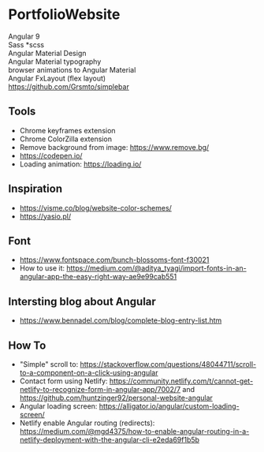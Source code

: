 # PortfolioWebsite

Angular 9   
Sass *scss   
Angular Material Design   
Angular Material typography   
browser animations to Angular Material   
Angular FxLayout (flex layout)    
https://github.com/Grsmto/simplebar  

## Tools

- Chrome keyframes extension   
- Chrome ColorZilla extension   
- Remove background from image: https://www.remove.bg/
- https://codepen.io/
- Loading animation: https://loading.io/

## Inspiration

- https://visme.co/blog/website-color-schemes/   
- https://yasio.pl/   


## Font

- https://www.fontspace.com/bunch-blossoms-font-f30021
- How to use it: https://medium.com/@aditya_tyagi/import-fonts-in-an-angular-app-the-easy-right-way-ae9e99cab551


## Intersting blog about Angular   
- https://www.bennadel.com/blog/complete-blog-entry-list.htm  


## How To   
- "Simple" scroll to: https://stackoverflow.com/questions/48044711/scroll-to-a-component-on-a-click-using-angular
- Contact form using Netlify: https://community.netlify.com/t/cannot-get-netlify-to-recognize-form-in-angular-app/7002/7 and https://github.com/huntzinger92/personal-website-angular   
- Angular loading screen: https://alligator.io/angular/custom-loading-screen/
- Netlify enable Angular routing (redirects): https://medium.com/@mgd4375/how-to-enable-angular-routing-in-a-netlify-deployment-with-the-angular-cli-e2eda69f1b5b